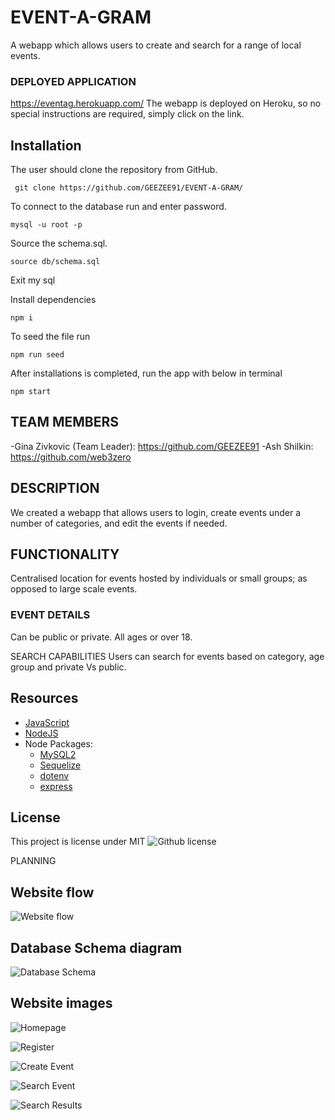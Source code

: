 # EVENT-A-GRAM

A webapp which allows users to create and search for a range of local events.

### DEPLOYED APPLICATION 
https://eventag.herokuapp.com/
The webapp is deployed on Heroku, so no special instructions are required, simply click on the link. 


## Installation
The user should clone the repository from GitHub. 

     git clone https://github.com/GEEZEE91/EVENT-A-GRAM/

To connect to the database run and enter password. 

    mysql -u root -p 

Source the schema.sql.

    source db/schema.sql
  
Exit my sql

Install dependencies

    npm i
  
To seed the file run

    npm run seed
 
After installations is completed, run the app with below in terminal

    npm start

## TEAM MEMBERS

-Gina Zivkovic (Team Leader): https://github.com/GEEZEE91
-Ash Shilkin: https://github.com/web3zero

## DESCRIPTION 
We created a webapp that allows users to login, create events under a number of categories, and edit the events if needed.


## FUNCTIONALITY
Centralised location for events hosted by individuals or small groups; as opposed to large scale events. 


### EVENT DETAILS
Can be public or private. All ages or over 18. 


SEARCH CAPABILITIES
Users can search for events based on category, age group and private Vs public. 

## Resources
-   [JavaScript](https://developer.mozilla.org/en-US/docs/Web/JavaScript)
-   [NodeJS](https://nodejs.org/)
-   Node Packages:
    -   [MySQL2](https://www.npmjs.com/package/mysql2)
    -   [Sequelize](https://www.npmjs.com/package/sequelize)
    -   [dotenv](https://www.npmjs.com/package/dotenv)
    -   [express](https://www.npmjs.com/package/express)

## License 
This project is license under MIT
  ![Github license](http://img.shields.io/badge/license-MIT-blue.svg)

PLANNING

## Website flow
![Website flow](./public/images/website_flow.png)

## Database Schema diagram
![Database Schema](./public/images/db_schema_planning.png)

## Website images
![Homepage](./public/images/homepage.png)

![Register](./public/images/register.png)

![Create Event](./public/images/create_event.png)

![Search Event](./public/images/search_event.png)

![Search Results](./public/images/search_results.png)

